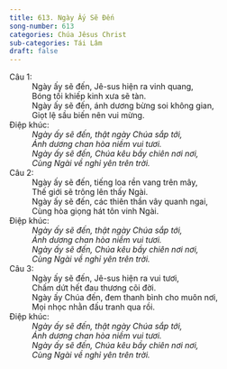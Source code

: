 ```yaml
---
title: 613. Ngày Ấy Sẽ Đến
song-number: 613
categories: Chúa Jêsus Christ
sub-categories: Tái Lâm
draft: false
---
```

<dl><dt>Câu 1:</dt><dd data-verse="1">Ngày ấy sẽ đến, Jê-sus hiện ra vinh quang, <br/>Bóng tối khiếp kinh xưa sẽ tàn. <br/>Ngày ấy sẽ đến, ánh dương bừng soi không gian, <br/>Giọt lệ sầu biến nên vui mừng. </dd><dt>Điệp khúc:</dt><dd data-chorus="1"><em>Ngày ấy sẽ đến, thật ngày Chúa sắp tới, <br/>Ánh dương chan hòa niềm vui tươi. <br/>Ngày ấy sẽ đến, Chúa kêu bầy chiên nơi nơi, <br/>Cùng Ngài về nghỉ yên trên trời. </em></dd><dt>Câu 2:</dt><dd data-verse="2">Ngày ấy sẽ đến, tiếng loa rền vang trên mây, <br/>Thế giới sẽ trông lên thấy Ngài. <br/>Ngày ấy sẽ đến, các thiên thần vây quanh ngai, <br/>Cùng hòa giọng hát tôn vinh Ngài. </dd><dt>Điệp khúc:</dt><dd data-chorus="1"><em>Ngày ấy sẽ đến, thật ngày Chúa sắp tới, <br/>Ánh dương chan hòa niềm vui tươi. <br/>Ngày ấy sẽ đến, Chúa kêu bầy chiên nơi nơi, <br/>Cùng Ngài về nghỉ yên trên trời. </em></dd><dt>Câu 3:</dt><dd data-verse="3">Ngày ấy sẽ đến, Jê-sus hiện ra vui tươi, <br/>Chấm dứt hết đau thương cõi đời. <br/>Ngày ấy Chúa đến, đem thanh bình cho muôn nơi, <br/>Mọi nhọc nhằn đấu tranh qua rồi. </dd><dt>Điệp khúc:</dt><dd data-chorus="1"><em>Ngày ấy sẽ đến, thật ngày Chúa sắp tới, <br/>Ánh dương chan hòa niềm vui tươi. <br/>Ngày ấy sẽ đến, Chúa kêu bầy chiên nơi nơi, <br/>Cùng Ngài về nghỉ yên trên trời. </em></dd></dl>